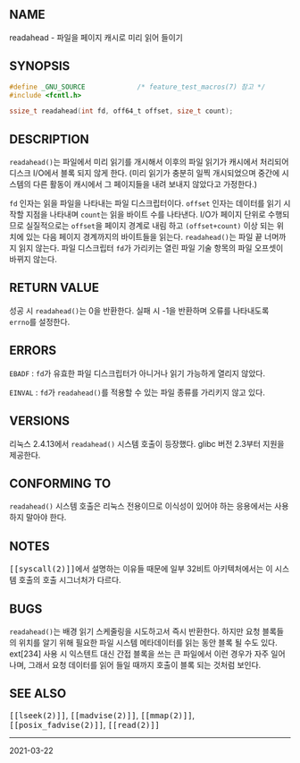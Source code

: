 ## NAME

readahead - 파일을 페이지 캐시로 미리 읽어 들이기

## SYNOPSIS

```c
#define _GNU_SOURCE             /* feature_test_macros(7) 참고 */
#include <fcntl.h>

ssize_t readahead(int fd, off64_t offset, size_t count);
```

## DESCRIPTION

`readahead()`는 파일에서 미리 읽기를 개시해서 이후의 파일 읽기가 캐시에서 처리되어 디스크 I/O에서 블록 되지 않게 한다. (미리 읽기가 충분히 일찍 개시되었으며 중간에 시스템의 다른 활동이 캐시에서 그 페이지들을 내려 보내지 않았다고 가정한다.)

`fd` 인자는 읽을 파일을 나타내는 파일 디스크립터이다. `offset` 인자는 데이터를 읽기 시작할 지점을 나타내며 `count`는 읽을 바이트 수를 나타낸다. I/O가 페이지 단위로 수행되므로 실질적으로는 `offset`을 페이지 경계로 내림 하고 `(offset+count)` 이상 되는 위치에 있는 다음 페이지 경계까지의 바이트들을 읽는다. `readahead()`는 파일 끝 너머까지 읽지 않는다. 파일 디스크립터 `fd`가 가리키는 열린 파일 기술 항목의 파일 오프셋이 바뀌지 않는다.

## RETURN VALUE

성공 시 `readahead()`는 0을 반환한다. 실패 시 -1을 반환하며 오류를 나타내도록 `errno`를 설정한다.

## ERRORS

`EBADF`
:   `fd`가 유효한 파일 디스크립터가 아니거나 읽기 가능하게 열리지 않았다.

`EINVAL`
:   `fd`가 `readahead()`를 적용할 수 있는 파일 종류를 가리키지 않고 있다.

## VERSIONS

리눅스 2.4.13에서 `readahead()` 시스템 호출이 등장했다. glibc 버전 2.3부터 지원을 제공한다.

## CONFORMING TO

`readahead()` 시스템 호출은 리눅스 전용이므로 이식성이 있어야 하는 응용에서는 사용하지 말아야 한다.

## NOTES

<tt>[[syscall(2)]]</tt>에서 설명하는 이유들 때문에 일부 32비트 아키텍처에서는 이 시스템 호출의 호출 시그너처가 다르다.

## BUGS

`readahead()`는 배경 읽기 스케줄링을 시도하고서 즉시 반환한다. 하지만 요청 블록들의 위치를 알기 위해 필요한 파일 시스템 메타데이터를 읽는 동안 블록 될 수도 있다. ext[234] 사용 시 익스텐트 대신 간접 블록을 쓰는 큰 파일에서 이런 경우가 자주 일어나며, 그래서 요청 데이터를 읽어 들일 때까지 호출이 블록 되는 것처럼 보인다.

## SEE ALSO

<tt>[[lseek(2)]]</tt>, <tt>[[madvise(2)]]</tt>, <tt>[[mmap(2)]]</tt>, <tt>[[posix_fadvise(2)]]</tt>, <tt>[[read(2)]]</tt>

----

2021-03-22
